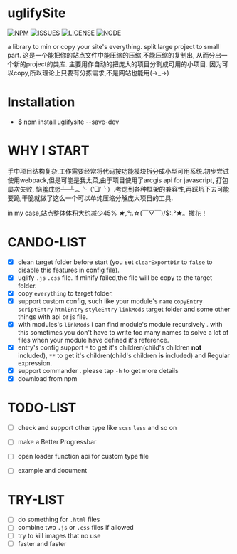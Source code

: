 # uglifySite

[![NPM](https://img.shields.io/badge/uglifysite-0.1.2-green.svg)](https://www.npmjs.com/package/uglifysite) [![ISSUES](https://img.shields.io/github/issues/MAGICSCIENTIST/uglifySite.svg)](https://github.com/MAGICSCIENTIST/uglifySite/issues) [![LICENSE](https://img.shields.io/github/license/MAGICSCIENTIST/uglifySite.svg)](https://github.com/MAGICSCIENTIST/uglifySite/blob/master/LICENSE) [![NODE](https://img.shields.io/badge/node-%3E6.11.2-brightgreen.svg)](https://nodejs.org/en/)
 
a library to min or copy your site's everything. split large project to small part.
这是一个能把你的站点文件中能压缩的压缩,不能压缩的复制出, 从而分出一个新的project的类库. 主要用作自动的把庞大的项目分割成可用的小项目.
因为可以copy,所以理论上只要有分拣需求,不是网站也能用(→_→)

# Installation
 

* $  npm install uglifysite --save-dev


# WHY I START
手中项目结构复杂,工作需要经常将代码按功能模块拆分成小型可用系统.初步尝试使用webpack,但是可能是我太菜,由于项目使用了arcgis api for javascript, 打包屡次失败, 恼羞成怒┴─┴︵╰（‵□′╰）.考虑到各种框架的兼容性,再踩坑下去可能要跪,干脆就做了这么一个可以单纯压缩分解庞大项目的工具.

in my case,站点整体体积大约减少45% *★,°*:.☆\(￣▽￣)/$:*.°★*。撒花！

# CANDO-LIST
- [x] clean target folder before start (you set `clearExportDir` to `false`  to disable this features in config file).
- [x] uglify `.js` `.css` file. if minify failed,the file will be copy to the target folder.
- [x] copy `everything` to target folder.
- [x] support custom config, such like your module's `name` `copyEntry` `scriptEntry` `htmlEntry` `styleEntry` `linkMods` target folder and some other things with api or js file.
- [x] with modules's `linkMods` i can find module's module recursively . with this sometimes you don't have to write too many names to solve a lot of files when your module have defined it's reference.
- [x] entry's config support `*` to get it's children(child's children **not** included), `**` to get it's children(child's children **is** included) and Regular expression.
- [x] support commander . please tap `-h` to get more details
- [x] download from npm 

# TODO-LIST
- [ ] check and support other type like `scss` `less` and so on
- [ ] make a Better Progressbar
- [ ] open loader function api for custom type file
- [ ] example and document


# TRY-LIST
- [ ] do something for `.html` files
- [ ] combine two `.js` or `.css` files if allowed
- [ ] try to kill images that no use
- [ ] faster and faster
